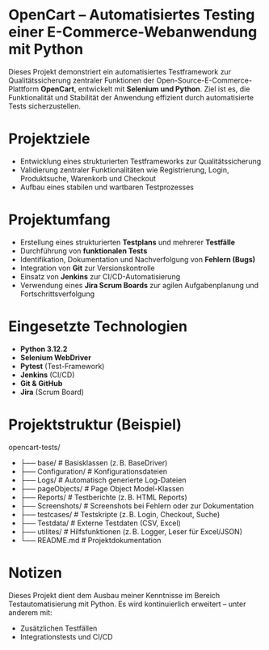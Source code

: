 # OpenCart – Automatisiertes Testing einer E-Commerce-Webanwendung mit Python
Dieses Projekt demonstriert ein automatisiertes Testframework zur Qualitätssicherung zentraler Funktionen der Open-Source-E-Commerce-Plattform **OpenCart**, entwickelt mit **Selenium und Python**. 
Ziel ist es, die Funktionalität und Stabilität der Anwendung effizient durch automatisierte Tests sicherzustellen.

# Projektziele
- Entwicklung eines strukturierten Testframeworks zur Qualitätssicherung
- Validierung zentraler Funktionalitäten wie Registrierung, Login, Produktsuche, Warenkorb und Checkout
- Aufbau eines stabilen und wartbaren Testprozesses

# Projektumfang
-  Erstellung eines strukturierten **Testplans** und mehrerer **Testfälle**
-  Durchführung von **funktionalen Tests**
-  Identifikation, Dokumentation und Nachverfolgung von **Fehlern (Bugs)**
-  Integration von **Git** zur Versionskontrolle
-  Einsatz von **Jenkins** zur CI/CD-Automatisierung
-  Verwendung eines **Jira Scrum Boards** zur agilen Aufgabenplanung und Fortschrittsverfolgung


# Eingesetzte Technologien
- **Python 3.12.2**
- **Selenium WebDriver**
- **Pytest** (Test-Framework)
- **Jenkins** (CI/CD)
- **Git & GitHub**
- **Jira** (Scrum Board)

#  Projektstruktur (Beispiel)
opencart-tests/
- ├── base/ # Basisklassen (z. B. BaseDriver)
- ├── Configuration/ # Konfigurationsdateien
- ├── Logs/ # Automatisch generierte Log-Dateien
- ├── pageObjects/ # Page Object Model-Klassen
- ├── Reports/ # Testberichte (z. B. HTML Reports)
- ├── Screenshots/ # Screenshots bei Fehlern oder zur Dokumentation
- ├── testcases/ # Testskripte (z. B. Login, Checkout, Suche)
- ├── Testdata/ # Externe Testdaten (CSV, Excel)
- ├── utilites/ # Hilfsfunktionen (z. B. Logger, Leser für Excel/JSON)
- └── README.md # Projektdokumentation

# Notizen
Dieses Projekt dient dem Ausbau meiner Kenntnisse im Bereich Testautomatisierung mit Python.
Es wird kontinuierlich erweitert – unter anderem mit:
- Zusätzlichen Testfällen
- Integrationstests und CI/CD
